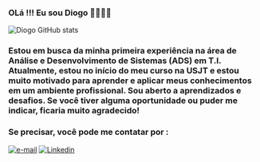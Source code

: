 ### OLá !!! Eu sou Diogo 👦🏽👋🏽

![ Diogo GitHub stats](https://github-readme-stats.vercel.app/api?username=DiogoAlexandrinoDias&show_icons=true&theme=dracula)

###     Estou em busca da minha primeira experiência na área de Análise e Desenvolvimento de Sistemas (ADS) em T.I. Atualmente, estou no início do meu curso na USJT e estou muito motivado para aprender e aplicar meus conhecimentos em um ambiente profissional. Sou aberto a aprendizados e desafios. Se você tiver alguma oportunidade ou puder me indicar, ficaria muito agradecido!
  
### Se precisar, você pode me contatar por :
[![e-mail](https://img.shields.io/badge/Gmail-D14836?style=for-the-badge&logo=gmail&logoColor=white)](mailto:alexandrinodiasd@gmail.com)
[![Linkedin](https://img.shields.io/badge/LinkedIn-0077B5?style=for-the-badge&logo=linkedin&logoColor=white)](https://www.linkedin.com/in/diogo-alexandrino-dias-aab511224?utm_source=share&utm_campaign=share_via&utm_content=profile&utm_medium=ios_app)
